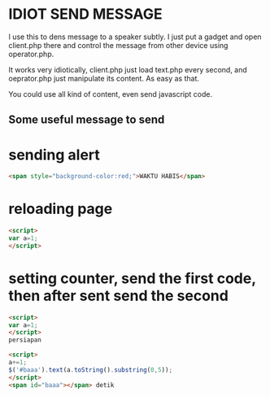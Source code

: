 IDIOT SEND MESSAGE
==================
I use this to dens message to a speaker subtly. I just put a gadget and open client.php there and control the message from other device using operator.php.

It works very idiotically, client.php just load text.php every second, and oeprator.php just manipulate its content. As easy as that.

You could use all kind of content, even send javascript code.

Some useful message to send
---------------------------

# sending alert
```html
<span style="background-color:red;">WAKTU HABIS</span>
```

# reloading page
```html
<script>
var a=1;
</script>
```

# setting counter, send the first code, then after sent send the second

```html
<script>
var a=1;
</script>
persiapan

<script>
a+=1;
$('#baaa').text(a.toString().substring(0,5));
</script>
<span id="baaa"></span> detik
```